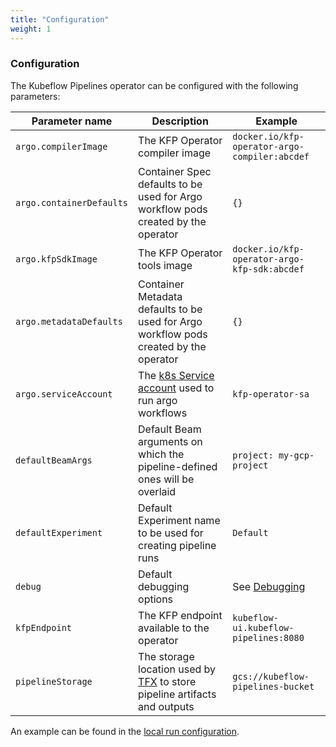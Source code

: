 ```yaml
---
title: "Configuration"
weight: 1
---
```


### Configuration

The Kubeflow Pipelines operator can be configured with the following parameters:

| Parameter name | Description | Example |
| --- | --- | --- |
| `argo.compilerImage` | The KFP Operator compiler image | `docker.io/kfp-operator-argo-compiler:abcdef` |
| `argo.containerDefaults` | Container Spec defaults to be used for Argo workflow pods created by the operator | `{}` |
| `argo.kfpSdkImage` | The KFP Operator tools image | `docker.io/kfp-operator-argo-kfp-sdk:abcdef` |
| `argo.metadataDefaults` | Container Metadata defaults to be used for Argo workflow pods created by the operator | `{}` |
| `argo.serviceAccount` | The [k8s Service account](https://kubernetes.io/docs/tasks/configure-pod-container/configure-service-account/) used to run argo workflows | `kfp-operator-sa` |
| `defaultBeamArgs` | Default Beam arguments on which the pipeline-defined ones will be overlaid | `project: my-gcp-project` |
| `defaultExperiment` | Default Experiment name to be used for creating pipeline runs | `Default` |
| `debug` | Default debugging options | See [Debugging](./debugging.md) |
| `kfpEndpoint` | The KFP endpoint available to the operator | `kubeflow-ui.kubeflow-pipelines:8080` |
| `pipelineStorage` | The storage location used by [TFX](https://www.tensorflow.org/tfx/guide/build_tfx_pipeline) to store pipeline artifacts and outputs | `gcs://kubeflow-pipelines-bucket` |

An example can be found in the [local run configuration](../config/manager/controller_manager_config.yaml).
